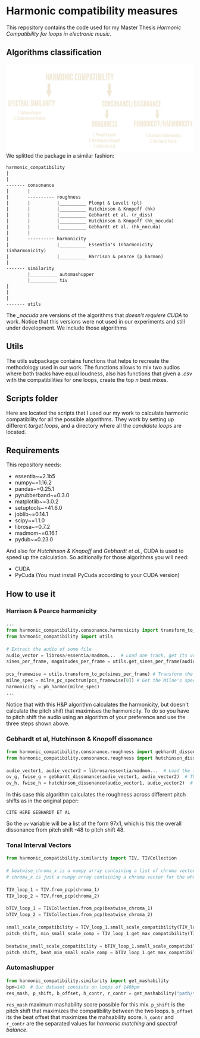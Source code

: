 # Harmonic compatibility measures

This repository contains the code used for my Master Thesis _Harmonic Compatibility for loops in electronic music_.

## Algorithms classification

![Image with the algorithm tree](media/algorithms_tree.png)
We splitted the package in a similar fashion:

```text
harmonic_compatibility
|
|
------- consonance 
|       |
|       ---------- roughness
|       |          |__________ Plompt & Levelt (pl)
|       |          |__________ Hutchinson & Knopoff (hk)
|       |          |__________ Gebhardt et al. (r_diss)
|       |          |__________ Hutchinson & Knopoff (hk_nocuda)
|       |          |__________ Gebhardt et al. (hk_nocuda)
|       |
|       ---------- harmonicity
|                  |__________ Essentia's Inharmonicity (inharmonicity)
|                  |__________ Harrison & pearce (p_harmon)
|
------- similarity
        |__________ automashupper
        |__________ tiv
|
|
|
------- utils
``` 
The *_nocuda* are versions of the algorithms that *doesn't requiere CUDA* to work. Notice that this versions were
not used in our experiments and still under development. We include those algorithms 

 
## Utils

The utils subpackage contains functions that helps to recreate the methodology used in our work.
The functions allows to mix two audios where both tracks have equal loudness, also has functions that given
a _.csv_ with the compatibilities for one loops, create the top _n_ best mixes. 


## Scripts folder

Here are located the scripts that I used our my work to calculate harmonic compatibility for all the possible algorithms.
They work by setting up different _target loops_, and a directory where all the _candidate loops_ are located.

## Requirements
This repository needs:
* essentia~=2.1b5
* numpy~=1.16.2
* pandas~=0.25.1
* pyrubberband~=0.3.0
* matplotlib~=3.0.2
* setuptools~=41.6.0
* joblib~=0.14.1
* scipy~=1.1.0
* librosa~=0.7.2
* madmom~=0.16.1
* pydub~=0.23.0

And also for _Hutchinson & Knopoff_ and _Gebhardt et al._, CUDA is used to speed up the calculation.
So aditionally for those algorithms you will need:
- CUDA 
- PyCuda (You must install PyCuda according to your CUDA version)

## How to use it

### Harrison & Pearce harmonicity
```python
...
from harmonic_compatibility.consonance.harmonicity import transform_to_pc, ph_harmon, milne_pc_spectrum
from harmonic_compatibility import utils

# Extract the audio of some file
audio_vector = librosa/essentia/madmom...  # Load one track, get its vector of samples
sines_per_frame, magnitudes_per_frame = utils.get_sines_per_frame(audio_vector)  # Get the sines per frame, using the sinusoidal model.

pcs_framewise = utils.transform_to_pc(sines_per_frame) # Transform the sines in Hz to pitch classes
milne_spec = milne_pc_spectrum(pcs_framewise[0]) # Get the Milne's spectrum of the first frame _(see paper for details)_
harmonicity = ph_harmon(milne_spec)
...

```
Notice that with this H&P algorithm calculates the harmonicity, but doesn't calculate the pitch shift that maximises the harmonicity. To do so you have to pitch shift the audio using an algorithm of your preference and use the three steps shown above. 

### Gebhardt et al, Hutchinson & Knopoff dissonance
```python
from harmonic_compatibility.consonance.roughness import gebhardt_dissonance
from harmonic_compatibility.consonance.roughness import hutchinson_dissonance

audio_vector1, audio_vector2 = librosa/essentia/madmom...  # Load the two tracks, and get their vector of samples
ov_g, fwise_g = gebhardt_dissonance(audio_vector1, audio_vector2)  # The overall dissonance and the framewise dissonance.
ov_h, fwise_h = hutchinson_dissonance(audio_vector1, audio_vector2)  # The overall dissonance and the framewise dissonance.
```

In this case this algorithm calculates the roughness across different pitch shifts as in the original paper:
```text
CITE HERE GEBHARDT ET AL
```
So the `ov` variable will be a list of the form 97x1, which is this the overall dissonance from pitch shift -48 to pitch shift 48.

### Tonal Interval Vectors
```python
from harmonic_compatibility.similarity import TIV, TIVCollection

# beatwise_chroma_x is a numpy array containing a list of chroma vectors for the loop x. Shape: [12 x number of beats]
# chroma_x is just a numpy array containing a chroma vector for the whole loop x. Shape: [12]

TIV_loop_1 = TIV.from_pcp(chroma_1)
TIV_loop_2 = TIV.from_pcp(chroma_2)

bTIV_loop_1 = TIVCollection.from_pcp(beatwise_chroma_1)
bTIV_loop_2 = TIVCollection.from_pcp(beatwise_chroma_2)

small_scale_compatibility = TIV_loop_1.small_scale_compatibility(TIV_loop_2)  # Small scale compatibility for a single TIV. No pitch shift
pitch_shift, min_small_scale_comp = TIV_loop_1.get_max_compatibility(TIV_loop_2)  # The best mean small scale compatibility (the lowest value), and the pitch shift that gives that result

beatwise_small_scale_compatibility = bTIV_loop_1.small_scale_compatibility(bTIV_loop_2)  # The mean small scale compatibility for a collection of TIV. No pitch shift
pitch_shift, beat_min_small_scale_comp = bTIV_loop_1.get_max_compatibility(bTIV_loop_2)  # The best mean small scale compatibility (the lowest value), and the pitch shift that gives that result. The pitch shift is a single value across the set of TIVs.
```

### Automashupper
```python
from harmonic_compatibility.similarity import get_mashability
bpm=140  # Our dataset consists on loops of 140bpm
res_mash, p_shift, b_offset, h_contr, r_contr = get_mashability("path/to/audio1", "path/to/audio2", bpm, bpm, sr=44100)  # Get the mashability

```
`res_mash` maximum mashability score possible for this mix. `p_shift` is the pitch shift that maximizes the compatibility between the two loops. `b_offset` its the beat offset that maximizes the mahsability score. `h_contr` and `r_contr` are the separated values for _harmonic matching_ and _spectral balance_.